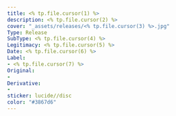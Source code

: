 ```yaml
---
title: <% tp.file.cursor(1) %>
description: <% tp.file.cursor(2) %>
cover: "_assets/releases/<% tp.file.cursor(3) %>.jpg"
Type: Release  
SubType: <% tp.file.cursor(4) %>
Legitimacy: <% tp.file.cursor(5) %>
Date: <% tp.file.cursor(6) %>
Label: 
- <% tp.file.cursor(7) %>
Original: 
- 
Derivative: 
- 
sticker: lucide//disc
color: "#3867d6"
---
```

